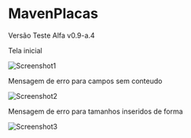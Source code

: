 # MavenPlacas

Versão Teste Alfa v0.9-a.4

Tela inicial

![Screenshot1](https://user-images.githubusercontent.com/75550536/113231673-2800cc00-9272-11eb-968e-67926c5c701b.png)

Mensagem de erro para campos sem conteudo

![Screenshot2](https://user-images.githubusercontent.com/75550536/113231674-2931f900-9272-11eb-8066-2ae9a081619f.png)

Mensagem de erro para tamanhos inseridos de forma 

![Screenshot3](https://user-images.githubusercontent.com/75550536/113231675-29ca8f80-9272-11eb-8b31-763ab14af138.png)
